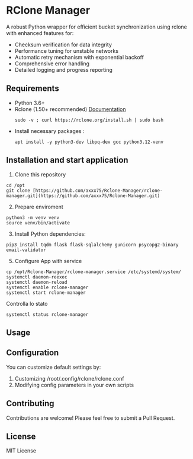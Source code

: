 # RClone Manager

A robust Python wrapper for efficient bucket synchronization using rclone with enhanced features for:

- Checksum verification for data integrity
- Performance tuning for unstable networks
- Automatic retry mechanism with exponential backoff
- Comprehensive error handling
- Detailed logging and progress reporting

## Requirements

- Python 3.6+
- Rclone (1.50+ recommended)  [Documentation](https://rclone.org/install/)
  ```
  sudo -v ; curl https://rclone.org/install.sh | sudo bash
  ```
- Install necessary packages :
  ```
  apt install -y python3-dev libpq-dev gcc python3.12-venv
  ```

## Installation and start application

1. Clone this repository
  ```
  cd /opt
  git clone [https://github.com/axxx75/Rclone-Manager/rclone-manager.git](https://github.com/axxx75/Rclone-Manager.git)
  ```
2. Prepare enviroment
  ```
  python3 -m venv venv
  source venv/bin/activate
  ```
3. Install Python dependencies:
  ```
  pip3 install tqdm flask flask-sqlalchemy gunicorn psycopg2-binary email-validator
  ```
5. Configure App with service
  ```
  cp /opt/Rclone-Manager/rclone-manager.service /etc/systemd/system/
  systemctl daemon-reexec
  systemctl daemon-reload
  systemctl enable rclone-manager
  systemctl start rclone-manager
  ```
  Controlla lo stato
  ```
  systemctl status rclone-manager
  ```

## Usage



## Configuration

You can customize default settings by:

1. Customizing /root/.config/rclone/rclone.conf
2. Modifying config parameters in your own scripts

## Contributing

Contributions are welcome! Please feel free to submit a Pull Request.

## License

MIT License
